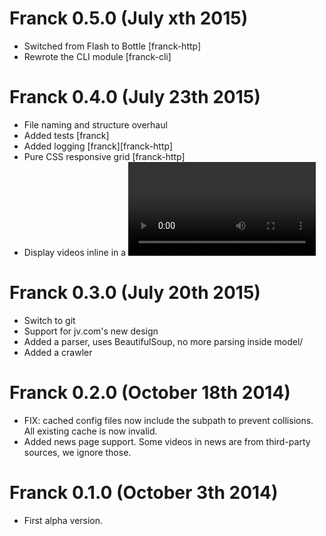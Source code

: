 # Franck 0.5.0 (July xth 2015)
  - Switched from Flash to Bottle [franck-http]
  - Rewrote the CLI module [franck-cli]

# Franck 0.4.0 (July 23th 2015)
  - File naming and structure overhaul
  - Added tests [franck]
  - Added logging [franck][franck-http]
  - Pure CSS responsive grid [franck-http] 
  - Display videos inline in a <video> tag [franck-http] 
  
# Franck 0.3.0 (July 20th 2015)
  - Switch to git
  - Support for jv.com's new design
  - Added a parser, uses BeautifulSoup, no more parsing inside model/
  - Added a crawler
  
# Franck 0.2.0 (October 18th 2014)
  - FIX: cached config files now include the subpath to prevent collisions. All existing cache is now invalid.
  - Added news page support. Some videos in news are from third-party sources, we ignore those.

# Franck 0.1.0 (October 3th 2014)
  - First alpha version.
